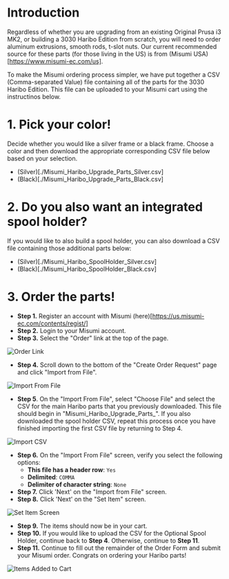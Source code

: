 # Introduction
Regardless of whether you are upgrading from an existing Original Prusa i3 MK2,
or building a 3030 Haribo Edition from scratch, you will need to order aluminum
extrusions, smooth rods, t-slot nuts. Our current recommended source for these
parts (for those living in the US) is from (Misumi USA)[https://www.misumi-ec.com/us].

To make the Misumi ordering process simpler, we have put together a CSV (Comma-separated Value) file containing all of the parts for the 3030 Haribo Edition. This file can be uploaded to your Misumi cart using the instructinos below.

# 1. Pick your color!
Decide whether you would like a silver frame or a black frame. Choose a color and then download the appropriate corresponding CSV file below based on your selection.

- (Silver)[./Misumi_Haribo_Upgrade_Parts_Silver.csv]
- (Black)[./Misumi_Haribo_Upgrade_Parts_Black.csv]

# 2. Do you also want an integrated spool holder?
If you would like to also build a spool holder, you can also download a CSV file containing those additional parts below:

- (Silver)[./Misumi_Haribo_SpoolHolder_Silver.csv]
- (Black)[./Misumi_Haribo_SpoolHolder_Black.csv]

# 3. Order the parts!

- **Step 1.** Register an account with Misumi (here)[https://us.misumi-ec.com/contents/regist/]
- **Step 2.** Login to your Misumi account.
- **Step 3.** Select the "Order" link at the top of the page.

![Order Link](./reference/fig1.png "Order Link")

- **Step 4.** Scroll down to the bottom of the "Create Order Request" page and click "Import from File".

![Import From File](./reference/fig2.png "Import From File")

- **Step 5**. On the "Import From File", select "Choose File" and select the CSV for the main Haribo parts that you previously downloaded. This file should begin in "Misumi_Haribo_Upgrade_Parts_". If you also downloaded the spool holder CSV, repeat this process once you have finished importing the first CSV file by returning to Step 4.

![Import CSV](./reference/fig3.png "Import CSV")

- **Step 6.** On the "Import From File" screen, verify you select the following options:
  - **This file has a header row**: `Yes`
  - **Delimited**: `COMMA`
  - **Delimiter of character string**: `None`
- **Step 7.** Click 'Next' on the "Import from File" screen.
- **Step 8.** Click 'Next' on the "Set Item" screen.

![Set Item Screen](./reference/fig4.png "Set Item Screen")

- **Step 9.** The items should now be in your cart.
- **Step 10.** If you would like to upload the CSV for the Optional Spool Holder, continue back to **Step 4**. Otherwise, continue to **Step 11**.
- **Step 11.** Continue to fill out the remainder of the Order Form and submit your Misumi order. Congrats on ordering your Haribo parts!

![Items Added to Cart](./reference/fig5.png "Items Added to Cart")
